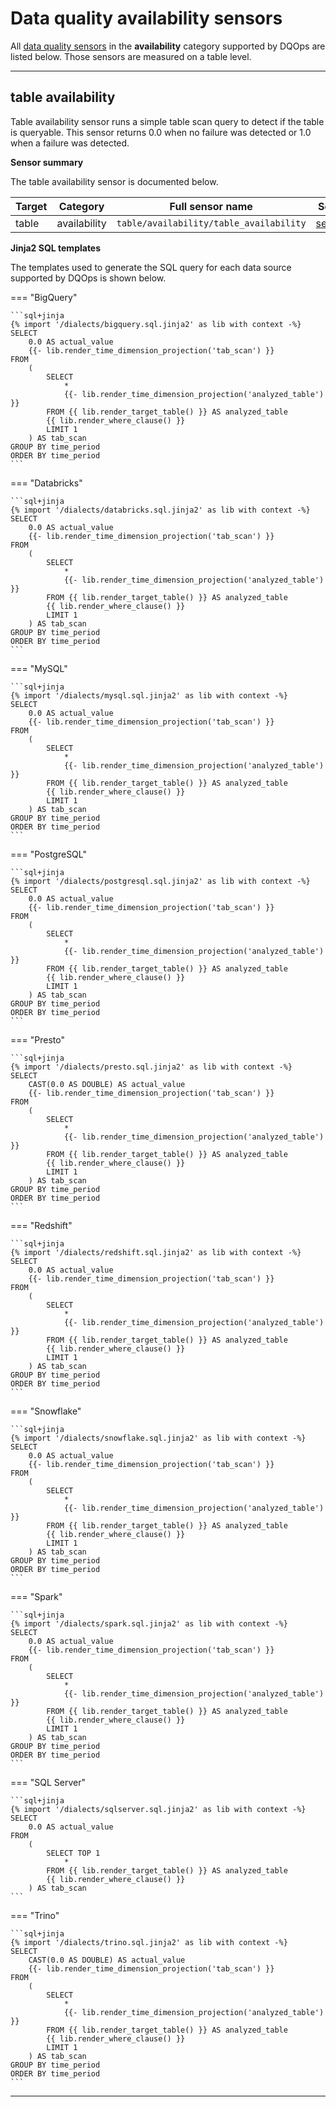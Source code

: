 # Data quality availability sensors
All [data quality sensors](../../../dqo-concepts/sensors/sensors.md) in the **availability** category supported by DQOps are listed below. Those sensors are measured on a table level.

---


## table availability
Table availability sensor runs a simple table scan query to detect if the table is queryable. This sensor returns 0.0 when no failure was detected or 1.0 when a failure was detected.

**Sensor summary**

The table availability sensor is documented below.

| Target | Category | Full sensor name | Source code on GitHub |
|--------|----------|------------------|-----------------------|
| table | availability | `table/availability/table_availability` | [sensors/table/availability](https://github.com/dqops/dqo/tree/develop/home/sensors/table/availability/) |







**Jinja2 SQL templates**

The templates used to generate the SQL query for each data source supported by DQOps is shown below.

=== "BigQuery"

    ```sql+jinja
    {% import '/dialects/bigquery.sql.jinja2' as lib with context -%}
    SELECT
        0.0 AS actual_value
        {{- lib.render_time_dimension_projection('tab_scan') }}
    FROM
        (
            SELECT
                *
                {{- lib.render_time_dimension_projection('analyzed_table') }}
            FROM {{ lib.render_target_table() }} AS analyzed_table
            {{ lib.render_where_clause() }}
            LIMIT 1
        ) AS tab_scan
    GROUP BY time_period
    ORDER BY time_period
    ```
=== "Databricks"

    ```sql+jinja
    {% import '/dialects/databricks.sql.jinja2' as lib with context -%}
    SELECT
        0.0 AS actual_value
        {{- lib.render_time_dimension_projection('tab_scan') }}
    FROM
        (
            SELECT
                *
                {{- lib.render_time_dimension_projection('analyzed_table') }}
            FROM {{ lib.render_target_table() }} AS analyzed_table
            {{ lib.render_where_clause() }}
            LIMIT 1
        ) AS tab_scan
    GROUP BY time_period
    ORDER BY time_period
    ```
=== "MySQL"

    ```sql+jinja
    {% import '/dialects/mysql.sql.jinja2' as lib with context -%}
    SELECT
        0.0 AS actual_value
        {{- lib.render_time_dimension_projection('tab_scan') }}
    FROM
        (
            SELECT
                *
                {{- lib.render_time_dimension_projection('analyzed_table') }}
            FROM {{ lib.render_target_table() }} AS analyzed_table
            {{ lib.render_where_clause() }}
            LIMIT 1
        ) AS tab_scan
    GROUP BY time_period
    ORDER BY time_period
    ```
=== "PostgreSQL"

    ```sql+jinja
    {% import '/dialects/postgresql.sql.jinja2' as lib with context -%}
    SELECT
        0.0 AS actual_value
        {{- lib.render_time_dimension_projection('tab_scan') }}
    FROM
        (
            SELECT
                *
                {{- lib.render_time_dimension_projection('analyzed_table') }}
            FROM {{ lib.render_target_table() }} AS analyzed_table
            {{ lib.render_where_clause() }}
            LIMIT 1
        ) AS tab_scan
    GROUP BY time_period
    ORDER BY time_period
    ```
=== "Presto"

    ```sql+jinja
    {% import '/dialects/presto.sql.jinja2' as lib with context -%}
    SELECT
        CAST(0.0 AS DOUBLE) AS actual_value
        {{- lib.render_time_dimension_projection('tab_scan') }}
    FROM
        (
            SELECT
                *
                {{- lib.render_time_dimension_projection('analyzed_table') }}
            FROM {{ lib.render_target_table() }} AS analyzed_table
            {{ lib.render_where_clause() }}
            LIMIT 1
        ) AS tab_scan
    GROUP BY time_period
    ORDER BY time_period
    ```
=== "Redshift"

    ```sql+jinja
    {% import '/dialects/redshift.sql.jinja2' as lib with context -%}
    SELECT
        0.0 AS actual_value
        {{- lib.render_time_dimension_projection('tab_scan') }}
    FROM
        (
            SELECT
                *
                {{- lib.render_time_dimension_projection('analyzed_table') }}
            FROM {{ lib.render_target_table() }} AS analyzed_table
            {{ lib.render_where_clause() }}
            LIMIT 1
        ) AS tab_scan
    GROUP BY time_period
    ORDER BY time_period
    ```
=== "Snowflake"

    ```sql+jinja
    {% import '/dialects/snowflake.sql.jinja2' as lib with context -%}
    SELECT
        0.0 AS actual_value
        {{- lib.render_time_dimension_projection('tab_scan') }}
    FROM
        (
            SELECT
                *
                {{- lib.render_time_dimension_projection('analyzed_table') }}
            FROM {{ lib.render_target_table() }} AS analyzed_table
            {{ lib.render_where_clause() }}
            LIMIT 1
        ) AS tab_scan
    GROUP BY time_period
    ORDER BY time_period
    ```
=== "Spark"

    ```sql+jinja
    {% import '/dialects/spark.sql.jinja2' as lib with context -%}
    SELECT
        0.0 AS actual_value
        {{- lib.render_time_dimension_projection('tab_scan') }}
    FROM
        (
            SELECT
                *
                {{- lib.render_time_dimension_projection('analyzed_table') }}
            FROM {{ lib.render_target_table() }} AS analyzed_table
            {{ lib.render_where_clause() }}
            LIMIT 1
        ) AS tab_scan
    GROUP BY time_period
    ORDER BY time_period
    ```
=== "SQL Server"

    ```sql+jinja
    {% import '/dialects/sqlserver.sql.jinja2' as lib with context -%}
    SELECT
        0.0 AS actual_value
    FROM
        (
            SELECT TOP 1
                *
            FROM {{ lib.render_target_table() }} AS analyzed_table
            {{ lib.render_where_clause() }}
        ) AS tab_scan
    ```
=== "Trino"

    ```sql+jinja
    {% import '/dialects/trino.sql.jinja2' as lib with context -%}
    SELECT
        CAST(0.0 AS DOUBLE) AS actual_value
        {{- lib.render_time_dimension_projection('tab_scan') }}
    FROM
        (
            SELECT
                *
                {{- lib.render_time_dimension_projection('analyzed_table') }}
            FROM {{ lib.render_target_table() }} AS analyzed_table
            {{ lib.render_where_clause() }}
            LIMIT 1
        ) AS tab_scan
    GROUP BY time_period
    ORDER BY time_period
    ```
___



